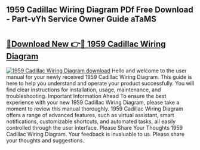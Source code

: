 ## 1959 Cadillac Wiring Diagram PDf Free Download - Part-vYh Service Owner Guide aTaMS

# <h2><a href="http://dftmwa8.blite.top/?on=1959+Cadillac+Wiring+Diagram">🔗Download New 👉🔴 1959 Cadillac Wiring Diagram</a></h2>

[![1959 Cadillac Wiring Diagram download](https://i.imgur.com/lujVjoI.png)](http://dftmwa8.blite.top/?on=1959+Cadillac+Wiring+Diagram)
Hello and welcome to the user manual for your newly received 1959 Cadillac Wiring Diagram. This guide is here to help you understand and operate your product successfully. You will find clear instructions for installation, usage, maintenance, and troubleshooting. Important Information Ahead To ensure the best experience with your new 1959 Cadillac Wiring Diagram, please take a moment to review this manual thoroughly. 1959 Cadillac Wiring Diagram offers a range of advanced features, such as virtual assistant, smart notifications, customizable shortcuts, and automated tasks, all easily controlled through the user interface. Please Share Your Thoughts 1959 Cadillac Wiring Diagram. Your feedback is invaluable to us. Please share your thoughts and suggestions.
